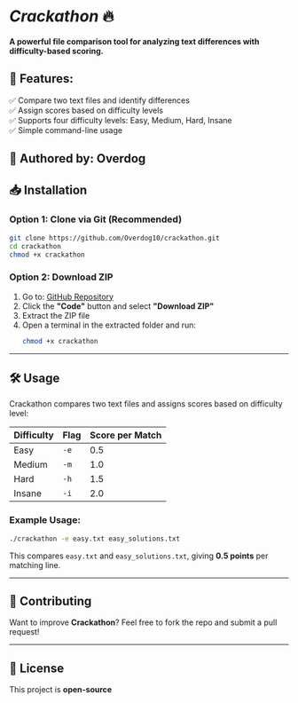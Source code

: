 # *Crackathon* 🔥  
**A powerful file comparison tool for analyzing text differences with difficulty-based scoring.**

## **🚀 Features:**  
✅ Compare two text files and identify differences  
✅ Assign scores based on difficulty levels  
✅ Supports four difficulty levels: Easy, Medium, Hard, Insane  
✅ Simple command-line usage  


📢 Authored by: Overdog
---

## **📥 Installation**  
### **Option 1: Clone via Git (Recommended)**  
```bash
git clone https://github.com/Overdog10/crackathon.git
cd crackathon
chmod +x crackathon
```

### **Option 2: Download ZIP**  
1. Go to: [GitHub Repository](https://github.com/Overdog10/crackathon)  
2. Click the **"Code"** button and select **"Download ZIP"**  
3. Extract the ZIP file  
4. Open a terminal in the extracted folder and run:  
   ```bash
   chmod +x crackathon
   ```

---

## **🛠 Usage**  
Crackathon compares two text files and assigns scores based on difficulty level:  

| Difficulty | Flag | Score per Match |
|------------|------|---------------|
| Easy       | `-e` | 0.5           |
| Medium     | `-m` | 1.0           |
| Hard       | `-h` | 1.5           |
| Insane     | `-i` | 2.0           |

### **Example Usage:**  
```bash
./crackathon -e easy.txt easy_solutions.txt
```
This compares `easy.txt` and `easy_solutions.txt`, giving **0.5 points** per matching line.

---

## **🔧 Contributing**  
Want to improve **Crackathon**? Feel free to fork the repo and submit a pull request!  

---

## **📝 License**  
This project is **open-source** 

